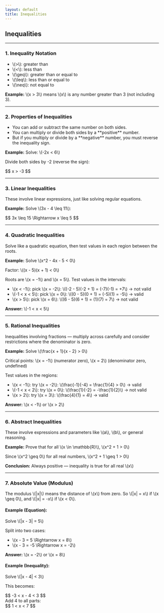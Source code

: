 ```yaml
---
layout: default
title: Inequalities
---
```


<div>
  <h2>Inequalities</h2>

  <hr>

  <h3>1. Inequality Notation</h3>
  <ul>
    <li>\(>\): greater than</li>
    <li>\(<\): less than</li>
    <li>\(\geq\): greater than or equal to</li>
    <li>\(\leq\): less than or equal to</li>
    <li>\(\neq\): not equal to</li>
  </ul>

  <p><strong>Example:</strong> \(x > 3\) means \(x\) is any number greater than 3 (not including 3).</p>

  <hr>

  <h3>2. Properties of Inequalities</h3>
  <ul>
    <li>You can add or subtract the same number on both sides.</li>
    <li>You can multiply or divide both sides by a **positive** number.</li>
    <li>But if you multiply or divide by a **negative** number, you must reverse the inequality sign.</li>
  </ul>

  <p><strong>Example:</strong> Solve: \(-2x < 6\)</p>
  <p>Divide both sides by -2 (reverse the sign):</p>
  <div>$$
  x > -3
  $$</div>

  <hr>

  <h3>3. Linear Inequalities</h3>
  <p>These involve linear expressions, just like solving regular equations.</p>
  <p><strong>Example:</strong> Solve \(3x - 4 \leq 11\):</p>
  <div>$$
  3x \leq 15 \Rightarrow x \leq 5
  $$</div>

  <hr>

  <h3>4. Quadratic Inequalities</h3>
  <p>Solve like a quadratic equation, then test values in each region between the roots.</p>

  <p><strong>Example:</strong> Solve \(x^2 - 4x - 5 < 0\)</p>
  <p>Factor: \((x - 5)(x + 1) < 0\)</p>

  <p>Roots are \(x = -1\) and \(x = 5\). Test values in the intervals:</p>
  <ul>
    <li>\(x < -1\): pick \(x = -2\): \((-2 - 5)(-2 + 1) = (-7)(-1) = +7\) → not valid</li>
    <li>\(-1 < x < 5\): pick \(x = 0\): \((0 - 5)(0 + 1) = (-5)(1) = -5\) → valid</li>
    <li>\(x > 5\): pick \(x = 6\): \((6 - 5)(6 + 1) = (1)(7) = 7\) → not valid</li>
  </ul>

  <p><strong>Answer:</strong> \(-1 < x < 5\)</p>

  <hr>

  <h3>5. Rational Inequalities</h3>
  <p>Inequalities involving fractions — multiply across carefully and consider restrictions where the denominator is zero.</p>

  <p><strong>Example:</strong> Solve \(\frac{x + 1}{x - 2} > 0\)</p>
  <p>Critical points: \(x = -1\) (numerator zero), \(x = 2\) (denominator zero, undefined)</p>

  <p>Test values in the regions:</p>
  <ul>
    <li>\(x < -1\): try \(x = -2\): \(\frac{-1}{-4} = \frac{1}{4} > 0\) → valid</li>
    <li>\(-1 < x < 2\): try \(x = 0\): \(\frac{1}{-2} = -\frac{1}{2}\) → not valid</li>
    <li>\(x > 2\): try \(x = 3\): \(\frac{4}{1} = 4\) → valid</li>
  </ul>

  <p><strong>Answer:</strong> \(x < -1\) or \(x > 2\)</p>

  <hr>

  <h3>6. Abstract Inequalities</h3>
  <p>These involve expressions and parameters like \(a\), \(b\), or general reasoning.</p>
  <p><strong>Example:</strong> Prove that for all \(x \in \mathbb{R}\), \(x^2 + 1 > 0\)</p>
  <p>Since \(x^2 \geq 0\) for all real numbers, \(x^2 + 1 \geq 1 > 0\)</p>
  <p><strong>Conclusion:</strong> Always positive — inequality is true for all real \(x\)</p>

  <hr>

  <h3>7. Absolute Value (Modulus)</h3>
  <p>The modulus \(|x|\) means the distance of \(x\) from zero. So \(|x| = x\) if \(x \geq 0\), and \(|x| = -x\) if \(x < 0\).</p>

  <h4>Example (Equation):</h4>
  <p>Solve \(|x - 3| = 5\)</p>
  <p>Split into two cases:</p>
  <ul>
    <li>\(x - 3 = 5 \Rightarrow x = 8\)</li>
    <li>\(x - 3 = -5 \Rightarrow x = -2\)</li>
  </ul>
  <p><strong>Answer:</strong> \(x = -2\) or \(x = 8\)</p>

  <h4>Example (Inequality):</h4>
  <p>Solve \(|x - 4| < 3\)</p>
  <p>This becomes:</p>
  <div>$$
  -3 < x - 4 < 3
  $$</div>
  <div>Add 4 to all parts:</div>
  <div>$$
  1 < x < 7
  $$</div>

</div>
